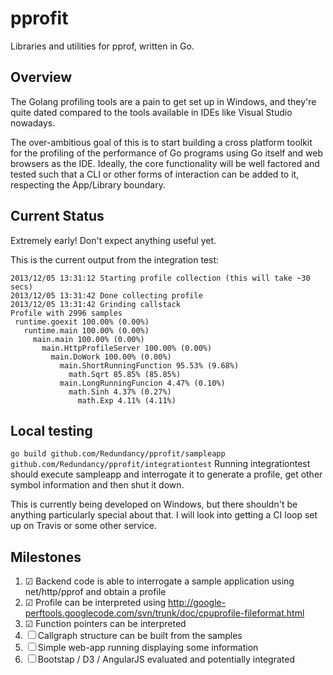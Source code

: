 pprofit
=======

Libraries and utilities for pprof, written in Go.

Overview
--------

The Golang profiling tools are a pain to get set up in Windows, and they're quite dated compared to the tools available in IDEs like Visual Studio nowadays.

The over-ambitious goal of this is to start building a cross platform toolkit for the profiling of the performance of Go programs using Go itself and web browsers as the IDE. 
Ideally, the core functionality will be well factored and tested such that a CLI or other forms of interaction can be added to it, respecting the App/Library boundary.

Current Status
--------------

Extremely early! Don't expect anything useful yet.

This is the current output from the integration test:
```
2013/12/05 13:31:12 Starting profile collection (this will take ~30 secs)
2013/12/05 13:31:42 Done collecting profile
2013/12/05 13:31:42 Grinding callstack
Profile with 2996 samples
 runtime.goexit 100.00% (0.00%)
   runtime.main 100.00% (0.00%)
     main.main 100.00% (0.00%)
       main.HttpProfileServer 100.00% (0.00%)
         main.DoWork 100.00% (0.00%)
           main.ShortRunningFunction 95.53% (9.68%)
             math.Sqrt 85.85% (85.85%)
           main.LongRunningFuncion 4.47% (0.10%)
             math.Sinh 4.37% (0.27%)
               math.Exp 4.11% (4.11%)
```

Local testing
-------------
`go build github.com/Redundancy/pprofit/sampleapp github.com/Redundancy/pprofit/integrationtest`
Running integrationtest should execute sampleapp and interrogate it to generate a profile, get other symbol information and then shut it down.

This is currently being developed on Windows, but there shouldn't be anything particularly special about that. I will look into getting a CI loop set up on Travis or some other service. 

Milestones
----------

1. ☑ Backend code is able to interrogate a sample application using net/http/pprof and obtain a profile
2. ☑ Profile can be interpreted using http://google-perftools.googlecode.com/svn/trunk/doc/cpuprofile-fileformat.html
3. ☑ Function pointers can be interpreted
4. ☐ Callgraph structure can be built from the samples
5. ☐ Simple web-app running displaying some information
6. ☐ Bootstap / D3 / AngularJS evaluated and potentially integrated
